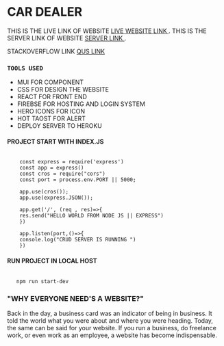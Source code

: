 # CAR DEALER

THIS IS THE LIVE LINK OF WEBSITE [LIVE WEBSITE LINK ](https://assignment-11-54f8e.web.app/).
THIS IS THE SERVER LINK OF WEBSITE [SERVER LINK ](https://sleepy-bayou-43362.herokuapp.com/).

STACKOVERFLOW LINK [ QUS LINK ](https://stackoverflow.com/questions/72187195/how-can-i-responsive-html5-table)

### `TOOLS USED `

- MUI FOR COMPONENT
- CSS FOR DESIGN THE WEBSITE
- REACT FOR FRONT END
- FIREBSE FOR HOSTING AND LOGIN SYSTEM
- HERO ICONS FOR ICON
- HOT TAOST FOR ALERT
- DEPLOY SERVER TO HEROKU

</code></pre>

#### PROJECT START WITH INDEX.JS

<pre><code> 
    const express = require('express')
    const app = express()
    const cros = require("cors")
    const port = process.env.PORT || 5000;

    app.use(cros());
    app.use(express.JSON());

    app.get('/', (req , res)=>{
    res.send("HELLO WORLD FROM NODE JS || EXPRESS")
    })

    app.listen(port,()=>{
    console.log("CRUD SERVER IS RUNNING ")
    })
</code></pre>

#### RUN PROJECT IN LOCAL HOST

<pre><code> 
   npm run start-dev
</code></pre>

### "WHY EVERYONE NEED'S A WEBSITE?"

Back in the day, a business card was an indicator of being in business. It told the world what you were about and where you were heading.
Today, the same can be said for your website. If you run a business, do freelance work, or even work as an employee, a website has become indispensable.
